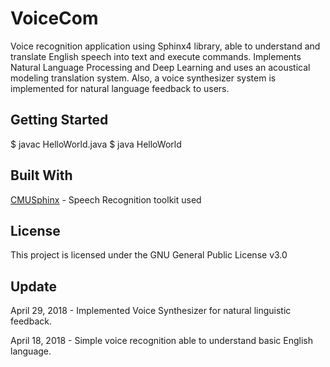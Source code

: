 # **VoiceCom**

Voice recognition application using Sphinx4 library, able to understand and translate English speech into text and execute commands. Implements Natural Language Processing and Deep Learning and uses an acoustical modeling translation system. Also, a voice synthesizer system is implemented for natural language feedback to users.

## Getting Started

$ javac HelloWorld.java
$ java HelloWorld

## Built With

[CMUSphinx](https://cmusphinx.github.io) - Speech Recognition toolkit used

## License

This project is licensed under the GNU General Public License v3.0

## Update

April 29, 2018 - Implemented Voice Synthesizer for natural linguistic feedback.

April 18, 2018 - Simple voice recognition able to understand basic English language. 



